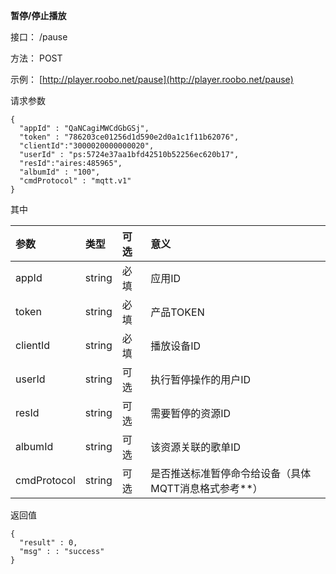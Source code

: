 **暂停/停止播放**



接口： /pause

方法： POST

示例： [http://player.roobo.net/pause](http://player.roobo.net/pause)

请求参数

```
{
  "appId" : "QaNCagiMWCdGbGSj",
  "token" : "786203ce01256d1d590e2d0a1c1f11b62076",
  "clientId":"3000020000000020",
  "userId" : "ps:5724e37aa1bfd42510b52256ec620b17",
  "resId":"aires:485965",
  "albumId" : "100",
  "cmdProtocol" : "mqtt.v1"
}
```

其中

| 参数 | 类型 | 可选 | 意义 |
| :--- | :--- | :--- | :--- |
| appId | string | 必填  | 应用ID |
| token | string | 必填  | 产品TOKEN |
| clientId | string | 必填 | 播放设备ID |
| userId | string | 可选 | 执行暂停操作的用户ID |
| resId | string | 可选  | 需要暂停的资源ID |
| albumId | string | 可选 | 该资源关联的歌单ID |
| cmdProtocol | string | 可选 | 是否推送标准暂停命令给设备（具体MQTT消息格式参考\*\*） |

返回值

```
{
  "result" : 0,
  "msg" : : "success"
}
```



